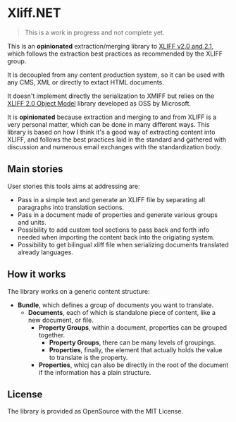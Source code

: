 # Xliff.NET

>This is a work in progress and not complete yet.

This is an **opinionated** extraction/merging library to [XLIFF v2.0 and 2.1](http://docs.oasis-open.org/xliff/xliff-core/v2.1/xliff-core-v2.1.html), which follows the extraction best practices as recommended by the XLIFF group.

It is decoupled from any content production system, so it can be used with any CMS, XML or directly to extact HTML documents.

It doesn't implement directly the serialization to XMIFF but relies on the [XLIFF 2.0 Object Model](https://github.com/Microsoft/XLIFF2-Object-Model) library developed as OSS by Microsoft.

It is **opinionated** because extraction and merging to and from XLIFF is a very personal matter, which can be done in many different ways. This library is based on how I think it's a good way of extracting content into XLIFF, and follows the best practices laid in the standard and gathered with discussion and numerous email exchanges with the standardization body.

## Main stories

User stories this tools aims at addressing are:
 * Pass in a simple text and generate an XLIFF file by separating all paragraphs into translation sections.
 * Pass in a document made of properties and generate various groups and units.
 * Possibility to add custom tool sections to pass back and forth info needed when importing the content back into the origiating system.
 * Possibility to get bilingual xliff file when serializing documents translated already languages.


## How it works

The library works on a generic content structure:

 * **Bundle**, which defines a group of documents you want to translate.
    * **Documents**, each of which is standalone piece of content, like a new document, or file.
        * **Property Groups**, within a document, properties can be grouped together.
            * **Property Groups**, there can be many levels of groupings.
            * **Properties**, finally, the element that actually holds the value to translate is the property.
        * **Properties**, whicj can also be directly in the root of the document if the information has a plain structure.

## License
The library is provided as OpenSource with the MIT License.